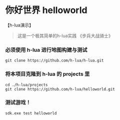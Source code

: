 # 你好世界 helloworld
【h-lua演示】

> 这是一个极其简单的h-lua实践
> 《步兵大战骑士》

### 必须使用 h-lua 进行地图构建与测试
```
git clone https://github.com/h-lua/h-lua.git
```

### 将本项目克隆到 h-lua 的 projects 里
```
cd ./h-lua/projects
git clone https://github.com/h-lua/helloworld.git
```

### 测试游戏！
```
sdk.exe test helloworld
```